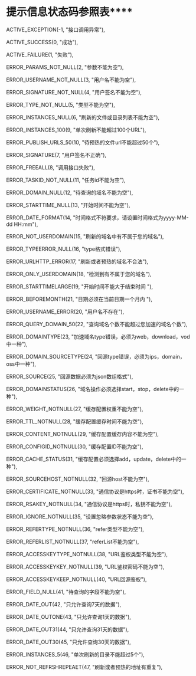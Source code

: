 # **提示信息状态码参照表******

ACTIVE_EXCEPTION(-1, "接口调用异常"),

ACTIVE_SUCCESS(0, "成功"),

ACTIVE_FAILURE(1, "失败"),

ERROR_PARAMS_NOT_NULL(2, "参数不能为空"),

ERROR_USERNAME_NOT_NULL(3, "用户名不能为空"),

ERROR_SIGNATURE_NOT_NULL(4, "用户签名不能为空"),

ERROR_TYPE_NOT_NULL(5, "类型不能为空"),

ERROR_INSTANCES_NULL(6, "刷新的文件或目录列表不能为空"),

ERROR_INSTANCES_100(9, "单次刷新不能超过100个URL"),

ERROR_PUBLISH_URLS_50(10, "待预热的文件url不能超过50个"),

ERROR_SIGNATURE(7, "用户签名不正确"),

ERROR_FREEALL(8, "调用接口失败"),

ERROR_TASKID_NOT_NULL(11, "任务id不能为空"),

ERROR_DOMAIN_NULL(12, "待查询的域名不能为空"),

ERROR_STARTTIME_NULL(13, "开始时间不能为空"),

ERROR_DATE_FORMAT(14, "时间格式不符要求，请设置时间格式为yyyy-MM-dd HH:mm"),

ERROR_NOT_USERDOMAIN(15, "刷新的域名中有不属于您的域名"),

ERROR_TYPEERROR_NULL(16, "type格式错误"),

ERROR_URLHTTP_ERROR(17, "刷新或者预热的域名不合法"),

ERROR_ONLY_USERDOMAIN(18, "检测到有不属于您的域名"),

ERROR_STARTTIMELARGE(19, "开始时间不能大于结束时间 "),

ERROR_BEFOREMONTH(21, "日期必须在当前日期一个月内 "),

ERROR_USERNAME_ERROR(20, "用户名不存在"),

ERROR_QUERY_DOMAIN_50(22, "查询域名个数不能超过您加速的域名个数"),

ERROR_DOMAINTYPE(23, "加速域名type错误，必须为web，download，vod中一种"),

ERROR_DOMAIN_SOURCETYPE(24, "回源type错误，必须为ips，domain，oss中一种"),

ERROR_SOURCE(25, "回源数据必须为json数组格式"),

ERROR_DOMAINSTATUS(26, "域名操作必须选择start，stop，delete中的一种"),

ERROR_WEIGHT_NOTNULL(27, "缓存配置权重不能为空"),

ERROR_TTL_NOTNULL(28, "缓存配置缓存时间不能为空"),

ERROR_CONTENT_NOTNULL(29, "缓存配置缓存内容不能为空"),

ERROR_CONFIGID_NOTNULL(30, "缓存配置ID不能为空"),

ERROR_CACHE_STATUS(31, "缓存配置必须选择add，update，delete中的一种"),

ERROR_SOURCEHOST_NOTNULL(32, "回源host不能为空"),

ERROR_CERTIFICATE_NOTNULL(33, "通信协议是https时，证书不能为空"),

ERROR_RSAKEY_NOTNULL(34, "通信协议是https时，私钥不能为空"),

ERROR_IGNORE_NOTNULL(35, "设置忽略参数状态不能为空"),

ERROR_REFERTYPE_NOTNULL(36, "refer类型不能为空"),

ERROR_REFERLIST_NOTNULL(37, "referList不能为空"),

ERROR_ACCESSKEYTYPE_NOTNULL(38, "URL鉴权类型不能为空"),

ERROR_ACCESSKEYKEY_NOTNULL(39, "URL鉴权密码不能为空"),

ERROR_ACCESSKEYKEEP_NOTNULL(40, "URL回源鉴权"),

ERROR_FIELD_NULL(41, "待查询的字段不能为空"),

ERROR_DATE_OUT(42, "只允许查询7天的数据"),

ERROR_DATE_OUTONE(43, "只允许查询1天的数据"),

ERROR_DATE_OUT31(44, "只允许查询31天的数据"),

ERROR_DATE_OUT30(45, "只允许查询30天的数据"),

ERROR_INSTANCES_5(46, "单次刷新的目录不能超过5个"),

ERROR_NOT_REFRSHREPEAET(47, "刷新或者预热的地址有重复"),